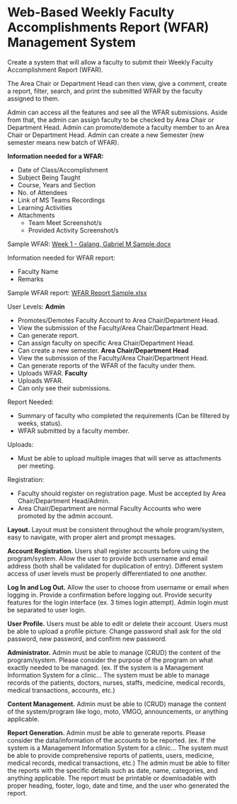 # Web-Based Weekly Faculty Accomplishments Report (WFAR) Management System

Create a system that will allow a faculty to submit their Weekly Faculty Accomplishment Report (WFAR).

The Area Chair or Department Head can then view, give a comment, create a report, filter, search, and print the submitted WFAR by the faculty assigned to them.

Admin can access all the features and see all the WFAR submissions. Aside from that, the admin can assign faculty to be checked by Area Chair or Department Head. Admin can promote/demote a faculty member to an Area Chair or Department Head. Admin can create a new Semester (new semester means new batch of WFAR).

**Information needed for a WFAR:**

- Date of Class/Accomplishment
- Subject Being Taught
- Course, Years and Section
- No. of Attendees
- Link of MS Teams Recordings
- Learning Activities
- Attachments
    - Team Meet Screenshot/s
    - Provided Activity Screenshot/s

Sample WFAR:
[Week 1 - Galang, Gabriel M Sample.docx](https://bulsumain-my.sharepoint.com/:w:/g/personal/gabriel_galang_bulsumain_onmicrosoft_com/EbJl_LeZVQpDoWbznpziUwQBsXjdVlHMdFJ-mTcxmKRL1Q?rtime=56_1Q5oX2kg)

Information needed for WFAR report:
- Faculty Name
- Remarks

Sample WFAR report:
[WFAR Report Sample.xlsx](https://bulsumain-my.sharepoint.com/:x:/g/personal/gabriel_galang_bulsumain_onmicrosoft_com/EWM_dORvgYJJmlGWA7SMtx0BhX2mPeA1yftQ9G_bDsSptg?e=iWijtu)

User Levels:
**Admin**
- Promotes/Demotes Faculty Account to Area Chair/Department Head.
- View the submission of the Faculty/Area Chair/Department Head.
- Can generate report.
- Can assign faculty on specific Area Chair/Department Head.
- Can create a new semester.
**Area Chair/Department Head**
- View the submission of the Faculty/Area Chair/Department Head.
- Can generate reports of the WFAR of the faculty under them.
- Uploads WFAR.
**Faculty**
- Uploads WFAR.
- Can only see their submissions.

Report Needed:
- Summary of faculty who completed the requirements (Can be filtered by weeks, status).
- WFAR submitted by a faculty member.

Uploads:
- Must be able to upload multiple images that will serve as attachments per meeting.

Registration:
- Faculty should register on registration page. Must be accepted by Area Chair/Department Head/Admin.
- Area Chair/Department are normal Faculty Accounts who were promoted by the admin account.


**Layout.** Layout must be consistent throughout the whole program/system, easy to navigate, with proper alert and prompt messages.

**Account Registration.** Users shall register accounts before using the program/system. Allow the user to provide both username and email address (both shall be validated for duplication of entry). Different system access of user levels must be properly differentiated to one another.

**Log In and Log Out.** Allow the user to choose from username or email when logging in. Provide a confirmation before logging out. Provide security features for the login interface (ex. 3 times login attempt). Admin login must be separated to user login.

**User Profile.** Users must be able to edit or delete their account. Users must be able to upload a profile picture. Change password shall ask for the old password, new password, and confirm new password.

**Administrator.** Admin must be able to manage (CRUD) the content of the program/system. Please consider the purpose of the program on what exactly needed to be managed.
(ex. If the system is a Management Information System for a clinic… The system must be able to manage records of the patients, doctors, nurses, staffs, medicine, medical records, medical transactions, accounts, etc.)

**Content Management.** Admin must be able to (CRUD) manage the content of the system/program like logo, moto, VMGO, announcements, or anything applicable.

**Report Generation.** Admin must be able to generate reports. Please consider the data/information of the accounts to be reported.
(ex. If the system is a Management Information System for a clinic… The system must be able to provide comprehensive reports of patients, users, medicine, medical records, medical transactions, etc.)
The admin must be able to filter the reports with the specific details such as date, name, categories, and anything applicable.
The report must be printable or downloadable with proper heading, footer, logo, date and time, and the user who generated the report.